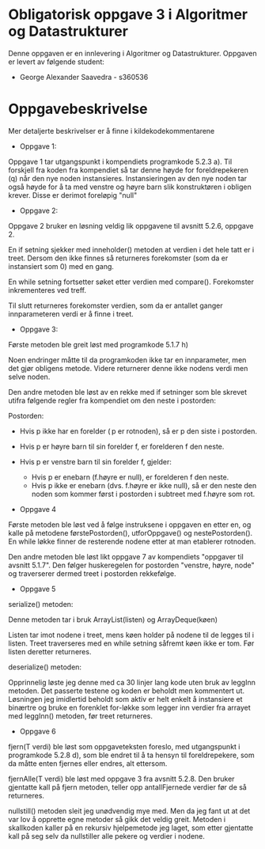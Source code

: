 # Obligatorisk oppgave 3 i Algoritmer og Datastrukturer

Denne oppgaven er en innlevering i Algoritmer og Datastrukturer. 
Oppgaven er levert av følgende student:

* George Alexander Saavedra - s360536


# Oppgavebeskrivelse

Mer detaljerte beskrivelser er å finne i kildekodekommentarene

* Oppgave 1:

Oppgave 1 tar utgangspunkt i kompendiets programkode 5.2.3 a). Til forskjell fra koden fra kompendiet så tar denne høyde
for foreldrepekeren (q) når den nye noden instansieres. Instansieringen av den nye noden tar også høyde for å ta med venstre og høyre barn
slik konstruktøren i obligen krever. Disse er derimot foreløpig "null"

* Oppgave 2:

Oppgave 2 bruker en løsning veldig lik oppgavene til avsnitt 5.2.6, oppgave 2.

En if setning sjekker med inneholder() metoden at verdien i det hele tatt er i treet. Dersom den ikke finnes så
returneres forekomster (som da er instansiert som 0) med en gang.

En while setning fortsetter søket etter verdien med compare(). Forekomster inkrementeres ved treff.

Til slutt returneres forekomster verdien, som da er antallet ganger innparameteren verdi er å finne i treet.

* Oppgave 3:

Første metoden ble greit løst med programkode 5.1.7 h)

Noen endringer måtte til da programkoden ikke tar en innparameter, men det gjør obligens metode. Videre returnerer denne
ikke nodens verdi men selve noden.

Den andre metoden ble løst av en rekke med if setninger som ble skrevet utifra følgende regler fra kompendiet 
om den neste i postorden:

Postorden:

* Hvis p ikke har en forelder ( p er rotnoden), så er p den siste i postorden.
* Hvis p er høyre barn til sin forelder f, er forelderen f den neste.
* Hvis p er venstre barn til sin forelder f, gjelder:
  * Hvis p er enebarn (f.høyre er null), er forelderen f den neste.
  * Hvis p ikke er enebarn (dvs. f.høyre er ikke null), så er den neste den noden som kommer først i postorden i subtreet med f.høyre som rot.


* Oppgave 4

Første metoden ble løst ved å følge instruksene i oppgaven en etter en, og kalle på metodene førstePostorden(), utforOppgave() og
nestePostorden(). En while løkke finner de resterende nodene etter at man etablerer rotnoden.

Den andre metoden ble løst likt oppgave 7 av kompendiets "oppgaver til avsnitt 5.1.7".
Den følger huskeregelen for postorden "venstre, høyre, node" og traverserer dermed treet i postorden rekkefølge.

* Oppgave 5

serialize() metoden:

Denne metoden tar i bruk ArrayList(listen) og ArrayDeque(køen)

Listen tar imot nodene i treet, mens køen holder på nodene til de legges til i listen. Treet traverseres med en while
setning såfremt køen ikke er tom. Før listen deretter returneres.

deserialize() metoden:

Opprinnelig løste jeg denne med ca 30 linjer lang kode uten bruk av leggInn metoden. Det passerte testene og koden er beholdt men
kommentert ut. Løsningen jeg imidlertid beholdt som aktiv er helt enkelt å instansiere et binærtre og bruke en forenklet for-løkke 
som legger inn verdier fra arrayet med leggInn() metoden, før treet returneres.

* Oppgave 6

fjern(T verdi) ble løst som oppgaveteksten foreslo, med utgangspunkt i programkode 5.2.8 d), som 
ble endret til å ta hensyn til foreldrepekere, som da måtte enten fjernes eller endres, alt ettersom.

fjernAlle(T verdi) ble løst med oppgave 3 fra avsnitt 5.2.8. Den bruker gjentatte kall på fjern metoden,
teller opp antallFjernede verdier før de så returneres.

nullstill() metoden sleit jeg unødvendig mye med. Men da jeg fant ut at det var lov å opprette egne metoder
så gikk det veldig greit. Metoden i skallkoden kaller på en rekursiv hjelpemetode jeg laget, som etter gjentatte
kall på seg selv da nullstiller alle pekere og verdier i nodene. 

